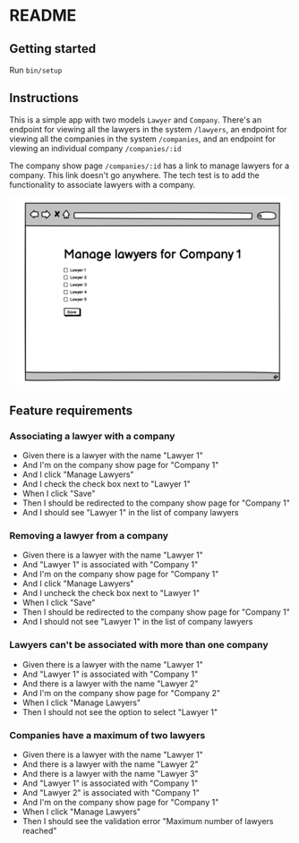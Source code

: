 # README

## Getting started
Run `bin/setup`

## Instructions
This is a simple app with two models `Lawyer` and `Company`.
There's an endpoint for viewing all the lawyers in the system `/lawyers`, an
endpoint for viewing all the companies in the system `/companies`, and an
endpoint for viewing an individual company `/companies/:id`

The company show page `/companies/:id` has a link to manage lawyers for a
company.
This link doesn't go anywhere.
The tech test is to add the functionality to associate lawyers with a company.

![example.png](https://github.com/lawbite/tech-test/raw/main/public/example.png)

## Feature requirements

### Associating a lawyer with a company
* Given there is a lawyer with the name "Lawyer 1"
* And I'm on the company show page for "Company 1"
* And I click "Manage Lawyers"
* And I check the check box next to "Lawyer 1"
* When I click "Save"
* Then I should be redirected to the company show page for "Company 1"
* And I should see "Lawyer 1" in the list of company lawyers

### Removing a lawyer from a company
* Given there is a lawyer with the name "Lawyer 1"
* And "Lawyer 1" is associated with "Company 1"
* And I'm on the company show page for "Company 1"
* And I click "Manage Lawyers"
* And I uncheck the check box next to "Lawyer 1"
* When I click "Save"
* Then I should be redirected to the company show page for "Company 1"
* And I should not see "Lawyer 1" in the list of company lawyers

### Lawyers can't be associated with more than one company
* Given there is a lawyer with the name "Lawyer 1"
* And "Lawyer 1" is associated with "Company 1"
* And there is a lawyer with the name "Lawyer 2"
* And I'm on the company show page for "Company 2"
* When I click "Manage Lawyers"
* Then I should not see the option to select "Lawyer 1"

### Companies have a maximum of two lawyers
* Given there is a lawyer with the name "Lawyer 1"
* And there is a lawyer with the name "Lawyer 2"
* And there is a lawyer with the name "Lawyer 3"
* And "Lawyer 1" is associated with "Company 1"
* And "Lawyer 2" is associated with "Company 1"
* And I'm on the company show page for "Company 1"
* When I click "Manage Lawyers"
* Then I should see the validation error "Maximum number of lawyers reached"
